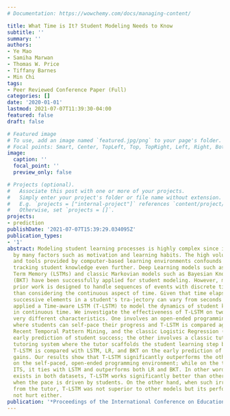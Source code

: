 ```yaml
---
# Documentation: https://wowchemy.com/docs/managing-content/

title: What Time is It? Student Modeling Needs to Know
subtitle: ''
summary: ''
authors:
- Ye Mao
- Samiha Marwan
- Thomas W. Price
- Tiffany Barnes
- Min Chi
tags:
- Peer Reviewed Conference Paper (Full)
categories: []
date: '2020-01-01'
lastmod: 2021-07-07T11:39:30-04:00
featured: false
draft: false

# Featured image
# To use, add an image named `featured.jpg/png` to your page's folder.
# Focal points: Smart, Center, TopLeft, Top, TopRight, Left, Right, BottomLeft, Bottom, BottomRight.
image:
  caption: ''
  focal_point: ''
  preview_only: false

# Projects (optional).
#   Associate this post with one or more of your projects.
#   Simply enter your project's folder or file name without extension.
#   E.g. `projects = ["internal-project"]` references `content/project/deep-learning/index.md`.
#   Otherwise, set `projects = []`.
projects:
- prediction
publishDate: '2021-07-07T15:39:29.034095Z'
publication_types:
- '1'
abstract: Modeling student learning processes is highly complex since it is influenced
  by many factors such as motivation and learning habits. The high volume of features
  and tools provided by computer-based learning environments confounds the task of
  tracking student knowledge even further. Deep Learning models such as Long-Short
  Term Memory (LSTMs) and classic Markovian models such as Bayesian Knowledge Tracing
  (BKT) have been successfully applied for student modeling. However, much of this
  prior work is designed to handle sequences of events with discrete timesteps, rather
  than considering the continuous aspect of time. Given that time elapsed between
  successive elements in a student's tra-jectory can vary from seconds to days, we
  applied a Time-aware LSTM (T-LSTM) to model the dynamics of student knowledge state
  in continuous time. We investigate the effectiveness of T-LSTM on two domains with
  very different characteristics. One involves an open-ended programming environment
  where students can self-pace their progress and T-LSTM is compared against LSTM,
  Recent Temporal Pattern Mining, and the classic Logistic Regression (LR) on the
  early prediction of student success; the other involves a classic tutor-driven intelligent
  tutoring system where the tutor scaffolds the student learning step by step and
  T-LSTM is compared with LSTM, LR, and BKT on the early prediction of student learning
  gains. Our results show that T-LSTM significantly outperforms the other methods
  on the self-paced, open-ended programming environment; while on the tutor-driven
  ITS, it ties with LSTM and outperforms both LR and BKT. In other words, while time-irregularity
  exists in both datasets, T-LSTM works significantly better than other student models
  when the pace is driven by students. On the other hand, when such irregularity results
  from the tutor, T-LSTM was not superior to other models but its performance was
  not hurt either.
publication: '*Proceedings of the International Conference on Educational Data Mining*'
---
```

